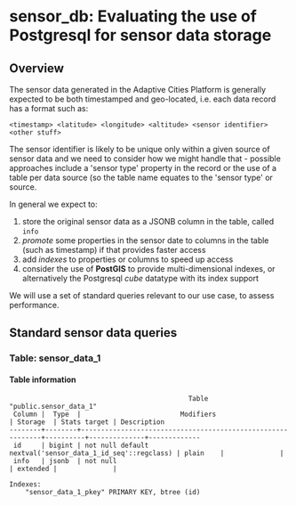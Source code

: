 # sensor_db: Evaluating the use of Postgresql for sensor data storage

## Overview

The sensor data generated in the Adaptive Cities Platform is generally expected to be both timestamped 
and geo-located, i.e. each data record has a format such as:
```
<timestamp> <latitude> <longitude> <altitude> <sensor identifier> <other stuff>
```

The sensor identifier is likely to be unique only within a given source of sensor data and we need to 
consider how we might handle that - possible approaches include a 'sensor type' property in the 
record or the use of a table per data source (so the table name equates to the 'sensor type' or 
source.

In general we expect to:
1. store the original sensor data as a JSONB column in the table, called 
`info`
2. *promote* some properties in the sensor date to columns in the table (such as timestamp) if that
provides faster access
3. add *indexes* to properties or columns to speed up access
4. consider the use of **PostGIS** to provide multi-dimensional indexes, or alternatively the 
Postgresql *cube* datatype with its index support

We will use a set of standard queries relevant to our use case, to assess performance.

## Standard sensor data queries

### Table: sensor_data_1

#### Table information

```
                                             Table "public.sensor_data_1"
 Column |  Type  |                         Modifiers                          | Storage  | Stats target | Description 
--------+--------+------------------------------------------------------------+----------+--------------+-------------
 id     | bigint | not null default nextval('sensor_data_1_id_seq'::regclass) | plain    |              | 
 info   | jsonb  | not null                                                   | extended |              | 

Indexes:
    "sensor_data_1_pkey" PRIMARY KEY, btree (id)
```


